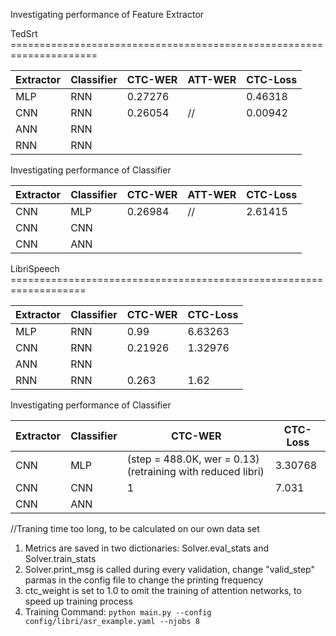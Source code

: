 Investigating performance of Feature Extractor

TedSrt =====================================================================


| Extractor | Classifier |CTC-WER|ATT-WER|CTC-Loss
|---------|-------------|-------|-----|---|
| MLP    | RNN|0.27276| |0.46318 |
| CNN  | RNN|0.26054|//|0.00942|
| ANN  | RNN| | |
| RNN   | RNN |


Investigating performance of Classifier

| Extractor | Classifier |CTC-WER|ATT-WER|CTC-Loss
|---------|-------------|-------|-----|---|
| CNN    | MLP|0.26984 |//| 2.61415  | 
| CNN  | CNN|
| CNN  | ANN|

LibriSpeech ===================================================================


| Extractor | Classifier |CTC-WER|CTC-Loss
|---------|-------------|-------|---|
| MLP    | RNN|0.99|6.63263 
| CNN  | RNN|0.21926|1.32976
| ANN  | RNN| | |
| RNN   | RNN | 0.263| 1.62 |


Investigating performance of Classifier

| Extractor | Classifier |CTC-WER|CTC-Loss
|---------|-------------|------------|---|
| CNN    | MLP|(step = 488.0K, wer = 0.13) (retraining with reduced libri)|3.30768| 
| CNN  | CNN|1|7.031
| CNN  | ANN|

//Traning time too long, to be calculated on our own data set
1. Metrics are saved in two dictionaries: Solver.eval_stats and Solver.train_stats
2. Solver.print_msg is called during every validation, change "valid_step" parmas in the config file to change the printing frequency
3. ctc_weight is set to 1.0 to omit the training of attention networks, to speed up training process
4. Training Command: ```python main.py --config config/libri/asr_example.yaml --njobs 8``` 

